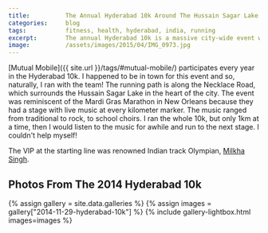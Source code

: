 ```yaml
---
title:			The Annual Hyderabad 10k Around The Hussain Sagar Lake
categories:		blog
tags:			fitness, health, hyderabad, india, running
excerpt:		The annual Hyderabad 10k is a massive city-wide event with olympian leaders, beautiful scenery and live music on at every kilometer.
image:			/assets/images/2015/04/IMG_0973.jpg
---
```


[Mutual Mobile]({{ site.url }}/tags/#mutual-mobile/) participates every year in the Hyderabad 10k. I happened to be in town for this event and so, naturally, I ran with the team! The running path is along the Necklace Road, which surrounds the Hussain Sagar Lake in the heart of the city. The event was reminiscent of the Mardi Gras Marathon in New Orleans because they had a stage with live music at every kilometer marker. The music ranged from traditional to rock, to school choirs. I ran the whole 10k, but only 1km at a time, then I would listen to the music for awhile and run to the next stage. I couldn't help myself!

The VIP at the starting line was renowned Indian track Olympian, [Milkha Singh](https://en.wikipedia.org/wiki/Milkha_Singh).

## Photos From The 2014 Hyderabad 10k

{% assign gallery = site.data.galleries %}
{% assign images = gallery["2014-11-29-hyderabad-10k"] %}
{% include gallery-lightbox.html images=images %}
